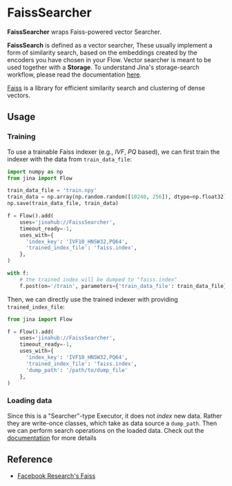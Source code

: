 # FaissSearcher

**FaissSearcher** wraps Faiss-powered vector Searcher.

**FaissSearch** is defined as a vector searcher,
These usually implement a form of similarity search,
based on the embeddings created by the encoders you have chosen in your Flow.
Vector searcher is meant to be used together with a **Storage**.
To understand Jina's storage-search workflow,
please read the documentation [here](https://docs.jina.ai/advanced/experimental/indexers/).

[Faiss](https://github.com/facebookresearch/faiss) is a library for efficient similarity 
search and clustering of dense vectors.


## Usage

### Training

To use a trainable Faiss indexer (e.g., _IVF_, _PQ_ based),
we can first train the indexer with the data from `train_data_file`:

```python
import numpy as np
from jina import Flow

train_data_file = 'train.npy'
train_data = np.array(np.random.random([10240, 256]), dtype=np.float32)
np.save(train_data_file, train_data)

f = Flow().add(
    uses='jinahub://FaissSearcher',
    timeout_ready=-1,
    uses_with={
      'index_key': 'IVF10_HNSW32,PQ64',
      'trained_index_file': 'faiss.index',
    },
)

with f:
    # the trained index will be dumped to "faiss.index"
    f.post(on='/train', parameters={'train_data_file': train_data_file})
```

Then, we can directly use the trained indexer with providing `trained_index_file`:

```python
from jina import Flow

f = Flow().add(
    uses='jinahub://FaissSearcher',
    timeout_ready=-1,
    uses_with={
      'index_key': 'IVF10_HNSW32,PQ64',
      'trained_index_file': 'faiss.index',
      'dump_path': '/path/to/dump_file'
    },
)
```

### Loading data

Since this is a "Searcher"-type Executor, it does not _index_ new data.
Rather they are write-once classes, which take as data source a `dump_path`.
Then we can perform search operations on the loaded data.
Check out the 
[documentation](https://docs.jina.ai/advanced/experimental/indexers/#indexing-vs-searching-operations) 
for more details

## Reference

- [Facebook Research's Faiss](https://github.com/facebookresearch/faiss)

<!-- version=v0.2 -->

